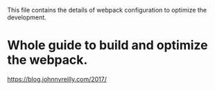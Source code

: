 This file contains the details of webpack configuration to optimize the development.

# Whole guide to build and optimize the webpack.

https://blog.johnnyreilly.com/2017/
